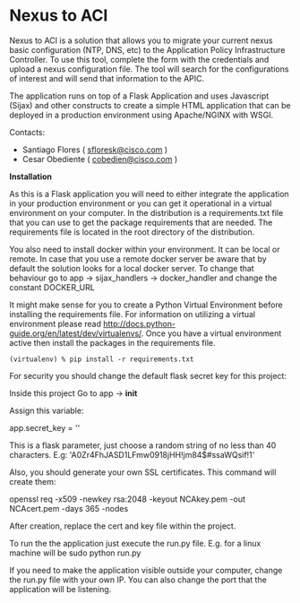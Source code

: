 # Nexus to ACI

 Nexus to ACI is a solution that allows you to migrate your current nexus basic configuration (NTP, DNS, etc) to the 
 Application Policy Infrastructure Controller. To use this tool, complete the form with the credentials and upload a nexus configuration file.
  The tool will search for the configurations of interest and will send that information to the APIC.

The application runs on top of a Flask Application and uses Javascript (Sijax) and other constructs to create a simple HTML
application that can be deployed in a production environment using Apache/NGINX with WSGI.


Contacts:

* Santiago Flores ( sfloresk@cisco.com )
* Cesar Obediente ( cobedien@cisco.com )

**Installation**

As this is a Flask application you will need to either integrate the application in your production environment or you can
get it operational in a virtual environment on your computer. In the distribution is a requirements.txt file that you can
use to get the package requirements that are needed. The requirements file is located in the root directory of the distribution.

You also need to install docker within your environment. It can be local or remote. In case that you use a remote docker server be aware
that by default the solution looks for a local docker server. To change that behaviour go to app -> sijax_handlers -> docker_handler
and change the constant DOCKER_URL

It might make sense for you to create a Python Virtual Environment before installing the requirements file. For information on utilizing
a virtual environment please read http://docs.python-guide.org/en/latest/dev/virtualenvs/. Once you have a virtual environment active then
install the packages in the requirements file.

`(virtualenv) % pip install -r requirements.txt
`

For security you should change the default flask secret key for this project:

Inside this project
Go to app -> __init__

Assign this variable:

app.secret_key = ''

This is a flask parameter, just choose a random string of no less than 40 characters.
E.g:
'A0Zr4FhJASD1LFmw0918jHH!jm84$#ssaWQsif!1'

Also, you should generate your own SSL certificates. This command will create them:

openssl req -x509 -newkey rsa:2048 -keyout NCAkey.pem -out NCAcert.pem -days 365 -nodes

After creation, replace the cert and key file within the project.

To run the the application just execute the run.py file.
E.g. for a linux machine will be sudo python run.py

If you need to make the application visible outside your computer, change the run.py file with your own
 IP. You can also change the port that the application will be listening.
